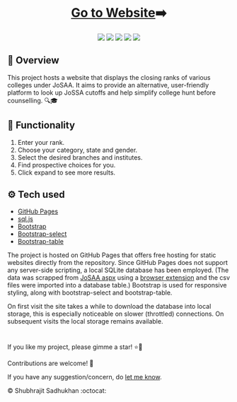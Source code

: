 <h1 align='center'><a target="_blank" href='https://sbrjt.github.io/josaa-cutoffs' >Go to Website</a>➡️</h1>
<div align='center'>
<picture><img src="https://img.shields.io/github/stars/sbrjt/josaa-cutoffs?style=flat"></picture>
<a href="https://github.com/Sbrjt/josaa-cutoffs/issues"><img src="https://img.shields.io/github/issues/sbrjt/josaa-cutoffs"></a>
<a href="https://github.com/Sbrjt/josaa-cutoffs/commits/main/"><img src="https://img.shields.io/github/last-commit/sbrjt/josaa-cutoffs"></a>
<picture><img src="https://img.shields.io/github/languages/code-size/sbrjt/josaa-cutoffs"></picture>
<a href="https://www.gnu.org/licenses/agpl-3.0"><img src="https://img.shields.io/badge/License-AGPL_v3-blue.svg"></a>
</div>

<!--
![](https://img.shields.io/github/contributors/Sbrjt/josaa-cutoffs)
![](https://img.shields.io/github/downloads/Sbrjt/josaa-cutoffs/total)
![](https://img.shields.io/github/forks/sbrjt/josaa-cutoffs?style=flat)
![](https://img.shields.io/github/repo-size/sbrjt/josaa-cutoffs)
![](https://img.shields.io/github/issues-pr/sbrjt/josaa-cutoffs)
 -->


## 📝 Overview

This project hosts a website that displays the closing ranks of various colleges under JoSAA. It aims to provide an alternative, user-friendly platform to look up JoSSA cutoffs and help simplify college hunt before counselling. 🔍🎓

## 📲 Functionality

1. Enter your rank.
2. Choose your category, state and gender.
3. Select the desired branches and institutes.
4. Find prospective choices for you.
5. Click expand to see more results.

## ⚙️ Tech used

- [GitHub Pages](https://pages.github.com/)
- [sql.js](https://sql.js.org/)
- [Bootstrap](https://getbootstrap.com/)
- [Bootstrap-select](https://developer.snapappointments.com/bootstrap-select)
- [Bootstrap-table](https://bootstrap-table.com/)

The project is hosted on GitHub Pages that offers free hosting for static websites directly from the repository. Since GitHub Pages does not support any server-side scripting, a local SQLite database has been employed. (The data was scrapped from [JoSAA aspx](https://josaa.admissions.nic.in/Applicant/seatallotmentresult/currentorcr.aspx) using a [browser extension](https://chromewebstore.google.com/detail/html-table-scraper/ncphhmcjgbpglahiijnaaaaneoijlmkj) and the csv files were imported into a database table.) Bootstrap is used for responsive styling, along with bootstrap-select and bootstrap-table.

On first visit the site takes a while to download the database into local storage, this is especially noticeable on slower (throttled) connections. On subsequent visits the local storage remains available.

#

If you like my project, please gimme a star! ⭐💫

Contributions are welcome! 🤝

If you have any suggestion/concern, do [let me know](https://mailhide.io/e/kMGaefEP).

© Shubhrajit Sadhukhan :octocat:

